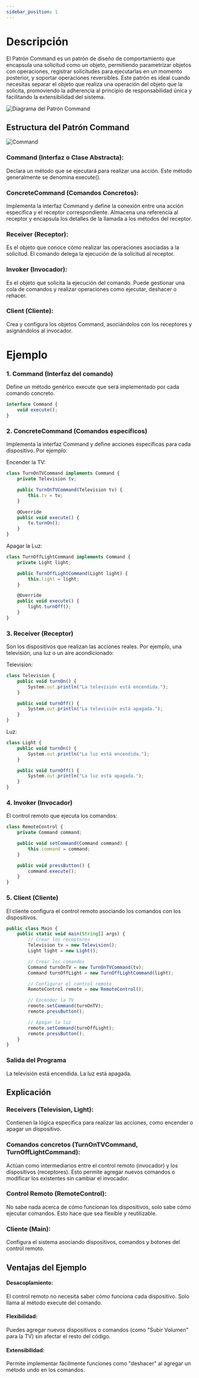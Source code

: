 ```yaml
---
sidebar_position: 1
---
```


# Descripción

El Patrón Command es un patrón de diseño de comportamiento que encapsula una solicitud como un objeto, permitiendo parametrizar objetos con operaciones, registrar solicitudes para ejecutarlas en un momento posterior, y soportar operaciones reversibles. Este patrón es ideal cuando necesitas separar el objeto que realiza una operación del objeto que la solicita, promoviendo la adherencia al principio de responsabilidad única y facilitando la extensibilidad del sistema.

![Diagrama del Patrón Command](https://i.ytimg.com/vi/5i12FFiRl8A/maxresdefault.jpg)


## Estructura del Patrón Command
![Command](https://www.oscarblancarteblog.com/wp-content/uploads/2014/11/Command-pattern.jpg)

### Command (Interfaz o Clase Abstracta):

Declara un método que se ejecutará para realizar una acción.
Este método generalmente se denomina execute().

### ConcreteCommand (Comandos Concretos):

Implementa la interfaz Command y define la conexión entre una acción específica y el receptor correspondiente.
Almacena una referencia al receptor y encapsula los detalles de la llamada a los métodos del receptor.

### Receiver (Receptor):

Es el objeto que conoce cómo realizar las operaciones asociadas a la solicitud.
El comando delega la ejecución de la solicitud al receptor.

### Invoker (Invocador):

Es el objeto que solicita la ejecución del comando.
Puede gestionar una cola de comandos y realizar operaciones como ejecutar, deshacer o rehacer.

### Client (Cliente):

Crea y configura los objetos Command, asociándolos con los receptores y asignándolos al invocador.

# Ejemplo 

### 1. Command (Interfaz del comando)
Define un método genérico execute que será implementado por cada comando concreto.

```js title="ejemplo.js"
interface Command {
    void execute();
}
```

### 2. ConcreteCommand (Comandos específicos)
Implementa la interfaz Command y define acciones específicas para cada dispositivo. Por ejemplo:

Encender la TV:
```js title="ejemplo.js"
class TurnOnTVCommand implements Command {
    private Television tv;

    public TurnOnTVCommand(Television tv) {
        this.tv = tv;
    }

    @Override
    public void execute() {
        tv.turnOn();
    }
}
```

Apagar la Luz:
```js title="ejemplo.js"
class TurnOffLightCommand implements Command {
    private Light light;

    public TurnOffLightCommand(Light light) {
        this.light = light;
    }

    @Override
    public void execute() {
        light.turnOff();
    }
}
```
### 3. Receiver (Receptor)
Son los dispositivos que realizan las acciones reales. Por ejemplo, una televisión, una luz o un aire acondicionado:

Television:
```js title="ejemplo.js"
class Television {
    public void turnOn() {
        System.out.println("La televisión está encendida.");
    }

    public void turnOff() {
        System.out.println("La televisión está apagada.");
    }
}
```
Luz:
```js title="ejemplo.js"
class Light {
    public void turnOn() {
        System.out.println("La luz está encendida.");
    }

    public void turnOff() {
        System.out.println("La luz está apagada.");
    }
}
```
### 4. Invoker (Invocador)
El control remoto que ejecuta los comandos:
```js title="ejemplo.js"
class RemoteControl {
    private Command command;

    public void setCommand(Command command) {
        this.command = command;
    }

    public void pressButton() {
        command.execute();
    }
}
```
### 5. Client (Cliente)
El cliente configura el control remoto asociando los comandos con los dispositivos.
```js title="ejemplo.js"
public class Main {
    public static void main(String[] args) {
        // Crear los receptores
        Television tv = new Television();
        Light light = new Light();

        // Crear los comandos
        Command turnOnTV = new TurnOnTVCommand(tv);
        Command turnOffLight = new TurnOffLightCommand(light);

        // Configurar el control remoto
        RemoteControl remote = new RemoteControl();

        // Encender la TV
        remote.setCommand(turnOnTV);
        remote.pressButton();

        // Apagar la luz
        remote.setCommand(turnOffLight);
        remote.pressButton();
    }
}
```
### Salida del Programa
La televisión está encendida.
La luz está apagada.

## Explicación
### Receivers (Television, Light):

Contienen la lógica específica para realizar las acciones, como encender o apagar un dispositivo.
### Comandos concretos (TurnOnTVCommand, TurnOffLightCommand):

Actúan como intermediarios entre el control remoto (invocador) y los dispositivos (receptores). Esto permite agregar nuevos comandos o modificar los existentes sin cambiar el invocador.
### Control Remoto (RemoteControl):

No sabe nada acerca de cómo funcionan los dispositivos, solo sabe cómo ejecutar comandos. Esto hace que sea flexible y reutilizable.
### Cliente (Main):

Configura el sistema asociando dispositivos, comandos y botones del control remoto.
## Ventajas del Ejemplo
#### Desacoplamiento: 
El control remoto no necesita saber cómo funciona cada dispositivo. Solo llama al método execute del comando.
#### Flexibilidad:
Puedes agregar nuevos dispositivos o comandos (como "Subir Volumen" para la TV) sin afectar el resto del código.
#### Extensibilidad: 
Permite implementar fácilmente funciones como "deshacer" al agregar un método undo en los comandos.